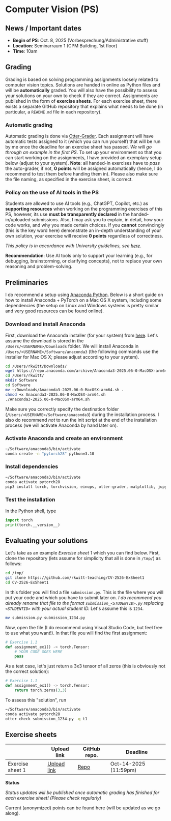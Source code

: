 # Computer Vision (PS)

## News / Important dates

- **Begin of PS**: Oct. 8, 2025 (Vorbesprechung/Administrative stuff)
- **Location**: Seminarraum 1 (CPM Building, 1st floor)
- **Time**: 10am

## Grading

Grading is based on solving programming assignments loosely related to computer vision topics. Solutions are handed in online as Python files and will be **automatically** graded. You will also have the possibility to assess your solutions on your own to check if they are correct. Assignments are published in the form of **exercise sheets**. For each exercise sheet, there exists a separate GitHub repository that explains what needs to be done (in particular, a `README.md` file in each repository).

### Automatic grading

Automatic grading is done via [Otter-Grader](https://otter-grader.readthedocs.io/en/latest/). Each assignment will have automatic tests assigned to it (which you can run yourself) that will be run by me once the deadline for an exercise sheet has passed. *We will go through an example in the first PS*. To set up your environment so that you can start working on the assignments, I have provided an exemplary setup below (adjust to your system).
**Note**: all handed-in exercises have to *pass* the auto-grader, if not, **0 points** will be assigned automatically (hence, I do recommend to test them before handing them in). Please also make sure the file naming, as specified in the exercise sheet, is correct.

### Policy on the use of AI tools in the PS

Students are allowed to use AI tools (e.g., ChatGPT, Copilot, etc.) as **supporting resources** when working on the programming exercises of this PS, however, its use **must be transparently declared** in the handed-in/uploaded submissions. Also, I may ask you to explain, in detail, how your code works, and why you made certain choices. If you **cannot** convincingly (this is the key word here) demonstrate an in-depth understanding of your own solution, your exercise will receive **0 points** regardless of correctness.

*This policy is in accordance with University guidelines, see [here](https://im.sbg.ac.at/spaces/QM/pages/303891131/Leistungs%C3%BCberpr%C3%BCfung?preview=/303891131/490639350/Leitfaden%20KI%20und%20schriftliche%20Arbeiten%20im%20Studium%20v2025-09%20LOGO.pdf)*.

**Recommendation**: Use AI tools only to support your learning (e.g., for debugging, brainstorming, or clarifying concepts), not to replace your own reasoning and problem-solving.

## Preliminaries

I do recommend a setup using [Anaconda Python](https://www.anaconda.com/products/individual). Below is a short guide on how to install Anaconda + PyTorch on a Mac OS X system, including some dependencies (the setup on Linux and Windows systems is pretty similar and very good resources can be found online).

### Download and install Anaconda

First, download the Anaconda installer (for your system) from 
[here](https://www.anaconda.com/products/individual). Let's assume the download is stored in the  
`/Users/<USERNAME>/Downloads` folder. We will install Anaconda in `/Users/<USERNAME>/Software/anaconda3` (the following commands use the installer for Mac OS X; please adjust according to your system).

```bash
cd /Users/rkwitt/Downloads/
wget https://repo.anaconda.com/archive/Anaconda3-2025.06-0-MacOSX-arm64.sh
cd /Users/rkwitt/
mkdir Software
cd Software
mv ~/Downloads/Anaconda3-2025.06-0-MacOSX-arm64.sh .
chmod +x Anaconda3-2025.06-0-MacOSX-arm64.sh
./Anaconda3-2025.06-0-MacOSX-arm64.sh
```

Make sure you correctly specify the destination folder (`/Users/<USERNAME>/Software/anaconda3`) during the installation process. I also do recommend *not* to run the init script at the end of the installation process (we will activate Anaconda by hand later on).

### Activate Anaconda and create an environment

```bash
~/Software/anaconda3/bin/activate
conda create -n "pytorch28" python=3.10
```

### Install dependencies

```bash
~/Software/anaconda3/bin/activate
conda activate pytorch28
pip3 install torch, torchvision, einops, otter-grader, matplotlib, jupyter
```

### Test the installation

In the Python shell, type

```python
import torch
print(torch.__version__)
```

## Evaluating your solutions

Let's take as an example *Exercise sheet 1* which you can find below. First, clone the repository (lets assume for simplicity that all is done in `/tmp/`)
as follows:

```bash
cd /tmp/
git clone https://github.com/rkwitt-teaching/CV-2526-ExSheet1
cd CV-2526-ExSheet1
```

In this folder you will find a file `submission.py`. This is the file where you will put your code and which you have to submit later on. *I do recommend you already rename that file to the format `submission_<STUDENTID>.py` replacing `<STUDENTID>` with your actual student ID.* Let's assume this is `1234`.

```bash
mv submission.py submission_1234.py
```

Now, open the file (I do recommend using Visual Studio Code, but feel free to use what you want!). In that file you will find the first assignment:

```python
# Exercise 1.1
def assignment_ex1() -> torch.Tensor:
    # YOUR CODE GOES HERE
    pass
```

As a test case, let's just return a 3x3 tensor of all zeros (this is obviously not the correct solution):

```python
# Exercise 1.1
def assignment_ex1() -> torch.Tensor:
    return torch.zeros(3,3)
```

To assess this "solution", run

```bash
~/Software/anaconda3/bin/activate
conda activate pytorch28
otter check submission_1234.py -q t1 
```

## Exercise sheets

|  | Upload link | GitHub repo. | Deadline |
|----------|----------|----------|---------|
| Exercise sheet 1    | [Upload link](https://plusacat-my.sharepoint.com/:f:/g/personal/roland_kwitt_plus_ac_at/EuZfRbFY_rpGtAe8fUiRcmEBN_ZENBtednB_SYVAGDynBg)  | [Repo](https://github.com/rkwitt-teaching/CV-2526-ExSheet1) | Oct-14-2025 (11:59pm) |

**Status**

*Status updates will be published once automatic grading has finished for each exercise sheet! (Please check regularly)*

Current (anonymized) points can be found here (will be updated as we go along).
